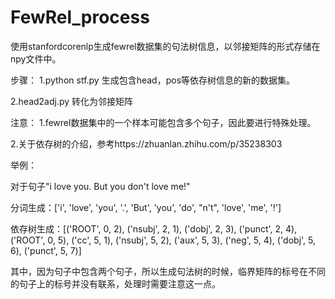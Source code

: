 # FewRel_process
使用stanfordcorenlp生成fewrel数据集的句法树信息，以邻接矩阵的形式存储在npy文件中。

步骤：
1.python stf.py 生成包含head，pos等依存树信息的新的数据集。

2.head2adj.py 转化为邻接矩阵

注意：
1.fewrel数据集中的一个样本可能包含多个句子，因此要进行特殊处理。

2.关于依存树的介绍，参考https://zhuanlan.zhihu.com/p/35238303

举例：

对于句子"i love you. But you don't love me!"

分词生成：['i', 'love', 'you', '.', 'But', 'you', 'do', "n't", 'love', 'me', '!']

依存树生成：[('ROOT', 0, 2), ('nsubj', 2, 1), ('dobj', 2, 3), ('punct', 2, 4), ('ROOT', 0, 5), ('cc', 5, 1), ('nsubj', 5, 2), ('aux', 5, 3), ('neg', 5, 4), ('dobj', 5, 6), ('punct', 5, 7)]

其中，因为句子中包含两个句子，所以生成句法树的时候，临界矩阵的标号在不同的句子上的标号并没有联系，处理时需要注意这一点。
